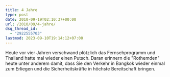 ```yaml
---
title: 4 Jahre
type: post
date: 2010-09-19T02:10:37+00:00
url: /2010/09/4-jahre/
dsq_thread_id:
  - "2922555703"
lastmod: 2023-09-10T19:14:12+07:00
---
```

Heute vor vier Jahren verschwand plötzlich das Fernsehprogramm und Thailand hatte mal wieder einen Putsch. Daran erinnern die "Rothemden" heute unter anderem damit, dass Sie den Verkehr in Bangkok wieder einmal zum Erliegen und die Sicherheitskräfte in höchste Bereitschaft bringen.
